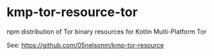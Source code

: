 # kmp-tor-resource-tor

npm distribution of Tor binary resources for Kotlin Multi-Platform Tor

See: https://github.com/05nelsonm/kmp-tor-resource
